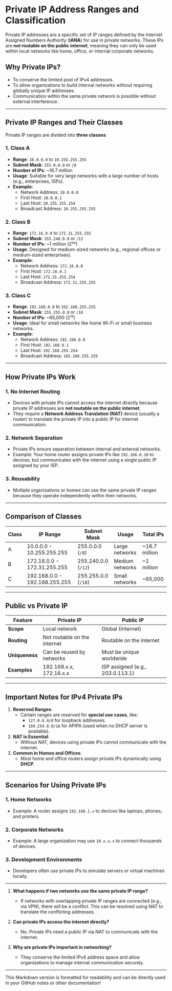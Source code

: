 # Private IP Address Ranges and Classification

Private IP addresses are a specific set of IP ranges defined by the Internet Assigned Numbers Authority (**IANA**) for use in private networks. These IPs are **not routable on the public internet**, meaning they can only be used within local networks like home, office, or internal corporate networks.

## Why Private IPs?
- To conserve the limited pool of IPv4 addresses.
- To allow organizations to build internal networks without requiring globally unique IP addresses.
- Communication within the same private network is possible without external interference.

---

## Private IP Ranges and Their Classes

Private IP ranges are divided into **three classes**:

### 1. Class A
- **Range**: `10.0.0.0` to `10.255.255.255`
- **Subnet Mask**: `255.0.0.0` or `/8`
- **Number of IPs**: ~16.7 million 
- **Usage**: Suitable for very large networks with a large number of hosts (e.g., enterprises, ISPs).
- **Example**:
  - Network Address: `10.0.0.0`
  - First Host: `10.0.0.1`
  - Last Host: `10.255.255.254`
  - Broadcast Address: `10.255.255.255`

### 2. Class B
- **Range**: `172.16.0.0` to `172.31.255.255`
- **Subnet Mask**: `255.240.0.0` or `/12`
- **Number of IPs**: ~1 million (2²⁰)
- **Usage**: Designed for medium-sized networks (e.g., regional offices or medium-sized enterprises).
- **Example**:
  - Network Address: `172.16.0.0`
  - First Host: `172.16.0.1`
  - Last Host: `172.31.255.254`
  - Broadcast Address: `172.31.255.255`

### 3. Class C
- **Range**: `192.168.0.0` to `192.168.255.255`
- **Subnet Mask**: `255.255.0.0` or `/16`
- **Number of IPs**: ~65,000 (2¹⁶)
- **Usage**: Ideal for small networks like home Wi-Fi or small business networks.
- **Example**:
  - Network Address: `192.168.0.0`
  - First Host: `192.168.0.1`
  - Last Host: `192.168.255.254`
  - Broadcast Address: `192.168.255.255`

---

## How Private IPs Work

### 1. No Internet Routing
- Devices with private IPs cannot access the internet directly because private IP addresses are **not routable on the public internet**.
- They require a **Network Address Translation (NAT)** device (usually a router) to translate the private IP into a public IP for internet communication.

### 2. Network Separation
- Private IPs ensure separation between internal and external networks.
- Example: Your home router assigns private IPs like `192.168.0.10` to devices, but communicates with the internet using a single public IP assigned by your ISP.

### 3. Reusability
- Multiple organizations or homes can use the same private IP ranges because they operate independently within their networks.

---

## Comparison of Classes

| **Class** | **IP Range**                | **Subnet Mask**  | **Usage**       | **Total IPs**  |
|-----------|-----------------------------|------------------|-----------------|----------------|
| A         | 10.0.0.0 - 10.255.255.255  | 255.0.0.0 (`/8`)  | Large networks  | ~16.7 million  |
| B         | 172.16.0.0 - 172.31.255.255 | 255.240.0.0 (`/12`) | Medium networks | ~1 million     |
| C         | 192.168.0.0 - 192.168.255.255 | 255.255.0.0 (`/16`) | Small networks  | ~65,000        |

---

## Public vs Private IP

| **Feature**     | **Private IP**               | **Public IP**                 |
|------------------|------------------------------|--------------------------------|
| **Scope**        | Local network               | Global (Internet)             |
| **Routing**      | Not routable on the internet| Routable on the internet      |
| **Uniqueness**   | Can be reused by networks   | Must be unique worldwide      |
| **Examples**     | 192.168.x.x, 172.16.x.x     | ISP assigned (e.g., 203.0.113.1) |

---

## Important Notes for IPv4 Private IPs
1. **Reserved Ranges**:
   - Certain ranges are reserved for **special use cases**, like:
     - `127.0.0.0/8` for loopback addresses.
     - `169.254.0.0/16` for APIPA (used when no DHCP server is available).
2. **NAT is Essential**:
   - Without NAT, devices using private IPs cannot communicate with the internet.
3. **Common in Homes and Offices**:
   - Most home and office routers assign private IPs dynamically using **DHCP**.


---

## Scenarios for Using Private IPs

### 1. Home Networks
- Example: A router assigns `192.168.1.x` to devices like laptops, phones, and printers.

### 2. Corporate Networks
- Example: A large organization may use `10.x.x.x` to connect thousands of devices.

### 3. Development Environments
- Developers often use private IPs to simulate servers or virtual machines locally.

---

1. **What happens if two networks use the same private IP range?**
   - If networks with overlapping private IP ranges are connected (e.g., via VPN), there will be a conflict. This can be resolved using NAT to translate the conflicting addresses.

2. **Can private IPs access the internet directly?**
   - No. Private IPs need a public IP via NAT to communicate with the internet.

3. **Why are private IPs important in networking?**
   - They conserve the limited IPv4 address space and allow organizations to manage internal communication securely.

---

This Markdown version is formatted for readability and can be directly used in your GitHub notes or other documentation!
